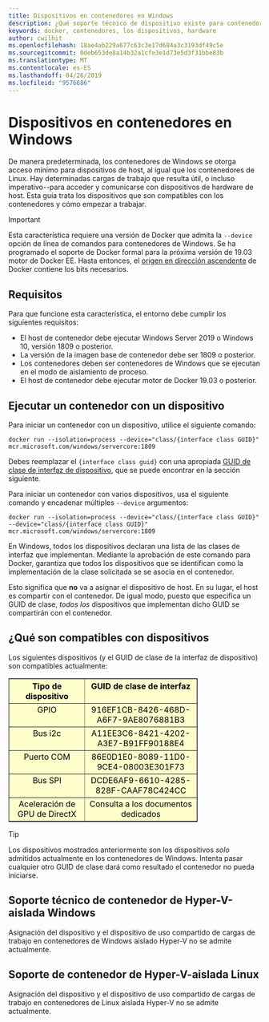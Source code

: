 ```yaml
---
title: Dispositivos en contenedores en Windows
description: ¿Qué soporte técnico de dispositivo existe para contenedores en Windows
keywords: docker, contenedores, los dispositivos, hardware
author: cwilhit
ms.openlocfilehash: 18ae4ab229a677c63c3e17d684a3c3193df49c5e
ms.sourcegitcommit: 0deb653de8a14b32a1cfe3e1d73e5d3f31bbe83b
ms.translationtype: MT
ms.contentlocale: es-ES
ms.lasthandoff: 04/26/2019
ms.locfileid: "9576686"
---
```

# <a name="devices-in-containers-on-windows"></a>Dispositivos en contenedores en Windows

De manera predeterminada, los contenedores de Windows se otorga acceso mínimo para dispositivos de host, al igual que los contenedores de Linux. Hay determinadas cargas de trabajo que resulta útil, o incluso imperativo--para acceder y comunicarse con dispositivos de hardware de host. Esta guía trata los dispositivos que son compatibles con los contenedores y cómo empezar a trabajar.

> [!IMPORTANT]
> Esta característica requiere una versión de Docker que admita la `--device` opción de línea de comandos para contenedores de Windows. Se ha programado el soporte de Docker formal para la próxima versión de 19.03 motor de Docker EE. Hasta entonces, el [origen en dirección ascendente](https://master.dockerproject.org/) de Docker contiene los bits necesarios.

## <a name="requirements"></a>Requisitos

Para que funcione esta característica, el entorno debe cumplir los siguientes requisitos:
- El host de contenedor debe ejecutar Windows Server 2019 o Windows 10, versión 1809 o posterior.
- La versión de la imagen base de contenedor debe ser 1809 o posterior.
- Los contenedores deben ser contenedores de Windows que se ejecutan en el modo de aislamiento de proceso.
- El host de contenedor debe ejecutar motor de Docker 19.03 o posterior.

## <a name="run-a-container-with-a-device"></a>Ejecutar un contenedor con un dispositivo

Para iniciar un contenedor con un dispositivo, utilice el siguiente comando:

```shell
docker run --isolation=process --device="class/{interface class GUID}" mcr.microsoft.com/windows/servercore:1809
```

Debes reemplazar el `{interface class guid}` con una apropiada [GUID de clase de interfaz de dispositivo](https://docs.microsoft.com/en-us/windows-hardware/drivers/install/overview-of-device-interface-classes), que se puede encontrar en la sección siguiente.

Para iniciar un contenedor con varios dispositivos, usa el siguiente comando y encadenar múltiples `--device` argumentos:

```shell
docker run --isolation=process --device="class/{interface class GUID}" --device="class/{interface class GUID}" mcr.microsoft.com/windows/servercore:1809
```

En Windows, todos los dispositivos declaran una lista de las clases de interfaz que implementan. Mediante la aprobación de este comando para Docker, garantiza que todos los dispositivos que se identifican como la implementación de la clase solicitada se se asocia en el contenedor.

Esto significa que **no** va a asignar el dispositivo de host. En su lugar, el host es compartir con el contenedor. De igual modo, puesto que especifica un GUID de clase, _todos los_ dispositivos que implementan dicho GUID se compartirán con el contenedor.

## <a name="what-devices-are-supported"></a>¿Qué son compatibles con dispositivos

Los siguientes dispositivos (y el GUID de clase de la interfaz de dispositivo) son compatibles actualmente:
  
<table border="1" style="background-color:FFFFCC;border-collapse:collapse;border:1px solid FFCC00;color:000000;width:75%" cellpadding="5" cellspacing="5">
<thead>
<tr valign="top">
<th><center>Tipo de dispositivo</center></th>
<th><center>GUID de clase de interfaz</center></th>
</tr>
</thead>
<tbody>
<tr valign="top">
<td><center>GPIO</center></td>
<td><center>916EF1CB-8426-468D-A6F7-9AE8076881B3</center></td>
</tr>
<tr valign="top">
<td><center>Bus i2c</center></td>
<td><center>A11EE3C6-8421-4202-A3E7-B91FF90188E4</center></td>
</tr>
<tr valign="top">
<td><center>Puerto COM</center></td>
<td><center>86E0D1E0-8089-11D0-9CE4-08003E301F73</center></td>
</tr>
<tr valign="top">
<td><center>Bus SPI</center></td>
<td><center>DCDE6AF9-6610-4285-828F-CAAF78C424CC</center></td>
</tr>
<tr valign="top">
<td><center>Aceleración de GPU de DirectX</center></td>
<td><center>Consulta a los documentos dedicados</center></td>
</tr>
</tbody>
</table>

> [!TIP]
> Los dispositivos mostrados anteriormente son los dispositivos _solo_ admitidos actualmente en los contenedores de Windows. Intenta pasar cualquier otro GUID de clase dará como resultado el contenedor no pueda iniciarse.

## <a name="hyper-v-isolated-windows-container-support"></a>Soporte técnico de contenedor de Hyper-V-aislada Windows

Asignación del dispositivo y el dispositivo de uso compartido de cargas de trabajo en contenedores de Windows aislado Hyper-V no se admite actualmente.

## <a name="hyper-v-isolated-linux-container-support"></a>Soporte de contenedor de Hyper-V-aislada Linux

Asignación del dispositivo y el dispositivo de uso compartido de cargas de trabajo en contenedores de Linux aislada Hyper-V no se admite actualmente.
